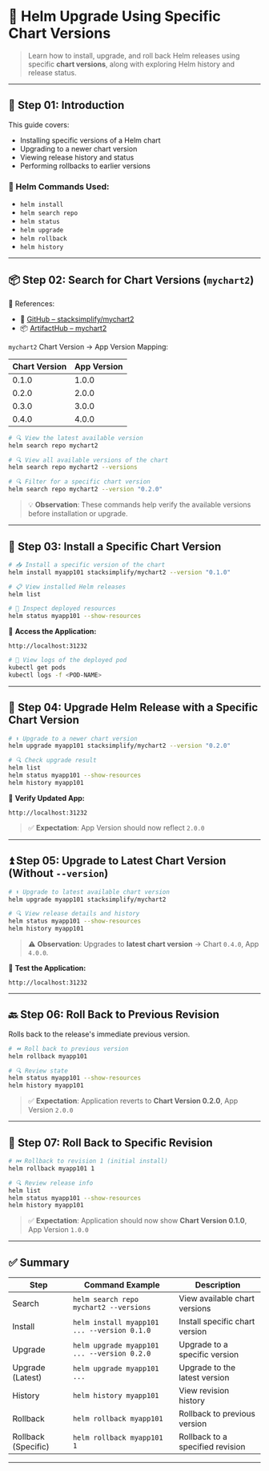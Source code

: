 # 🚀 Helm Upgrade Using Specific Chart Versions

> Learn how to install, upgrade, and roll back Helm releases using specific **chart versions**, along with exploring Helm history and release status.

---

## 📘 Step 01: Introduction

This guide covers:

* Installing specific versions of a Helm chart
* Upgrading to a newer chart version
* Viewing release history and status
* Performing rollbacks to earlier versions

### 🔧 Helm Commands Used:

* `helm install`
* `helm search repo`
* `helm status`
* `helm upgrade`
* `helm rollback`
* `helm history`

---

## 📦 Step 02: Search for Chart Versions (`mychart2`)

🔗 References:

* 📂 [GitHub – stacksimplify/mychart2](https://github.com/stacksimplify/helm-charts/tree/main/mychart2)
* 📦 [ArtifactHub – mychart2](https://artifacthub.io/packages/helm/stacksimplify/mychart2/)

`mychart2` Chart Version → App Version Mapping:

| Chart Version | App Version |
| ------------- | ----------- |
| 0.1.0         | 1.0.0       |
| 0.2.0         | 2.0.0       |
| 0.3.0         | 3.0.0       |
| 0.4.0         | 4.0.0       |

```bash
# 🔍 View the latest available version
helm search repo mychart2

# 🔍 View all available versions of the chart
helm search repo mychart2 --versions

# 🔍 Filter for a specific chart version
helm search repo mychart2 --version "0.2.0"
```

> 💡 **Observation**: These commands help verify the available versions before installation or upgrade.

---

## 🚀 Step 03: Install a Specific Chart Version

```bash
# 📥 Install a specific version of the chart
helm install myapp101 stacksimplify/mychart2 --version "0.1.0"

# 📋 View installed Helm releases
helm list

# 🔎 Inspect deployed resources
helm status myapp101 --show-resources
```

🔗 **Access the Application:**

```
http://localhost:31232
```

```bash
# 🔧 View logs of the deployed pod
kubectl get pods
kubectl logs -f <POD-NAME>
```

---

## 🔁 Step 04: Upgrade Helm Release with a Specific Chart Version

```bash
# ⬆️ Upgrade to a newer chart version
helm upgrade myapp101 stacksimplify/mychart2 --version "0.2.0"

# 🔍 Check upgrade result
helm list
helm status myapp101 --show-resources
helm history myapp101
```

🔗 **Verify Updated App:**

```
http://localhost:31232
```

> ✅ **Expectation**: App Version should now reflect `2.0.0`

---

## ⏫ Step 05: Upgrade to Latest Chart Version (Without `--version`)

```bash
# ⬆️ Upgrade to latest available chart version
helm upgrade myapp101 stacksimplify/mychart2

# 🔍 View release details and history
helm status myapp101 --show-resources
helm history myapp101
```

> ⚠️ **Observation**: Upgrades to **latest chart version** → Chart `0.4.0`, App `4.0.0`.

🔗 **Test the Application:**

```
http://localhost:31232
```

---

## 🔙 Step 06: Roll Back to Previous Revision

Rolls back to the release's immediate previous version.

```bash
# ⏪ Roll back to previous version
helm rollback myapp101

# 🔍 Review state
helm status myapp101 --show-resources
helm history myapp101
```

> ✅ **Expectation**: Application reverts to **Chart Version 0.2.0**, App Version `2.0.0`

---

## 🎯 Step 07: Roll Back to Specific Revision

```bash
# ⏮️ Rollback to revision 1 (initial install)
helm rollback myapp101 1

# 🔍 Review release info
helm list
helm status myapp101 --show-resources
helm history myapp101
```

> ✅ **Expectation**: Application should now show **Chart Version 0.1.0**, App Version `1.0.0`

---

## ✅ Summary

| Step                | Command Example                             | Description                      |
| ------------------- | ------------------------------------------- | -------------------------------- |
| Search              | `helm search repo mychart2 --versions`      | View available chart versions    |
| Install             | `helm install myapp101 ... --version 0.1.0` | Install specific chart version   |
| Upgrade             | `helm upgrade myapp101 ... --version 0.2.0` | Upgrade to a specific version    |
| Upgrade (Latest)    | `helm upgrade myapp101 ...`                 | Upgrade to the latest version    |
| History             | `helm history myapp101`                     | View revision history            |
| Rollback            | `helm rollback myapp101`                    | Rollback to previous version     |
| Rollback (Specific) | `helm rollback myapp101 1`                  | Rollback to a specified revision |

---